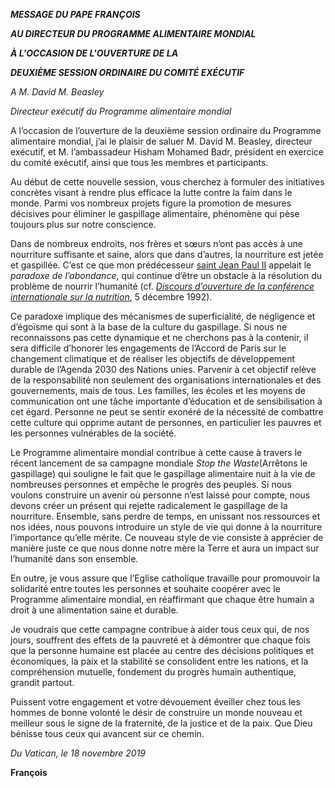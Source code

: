***MESSAGE DU PAPE FRANÇOIS***

***AU DIRECTEUR DU PROGRAMME ALIMENTAIRE MONDIAL***

***À L'OCCASION DE L'OUVERTURE DE LA***

***DEUXIÈME SESSION ORDINAIRE DU COMITÉ EXÉCUTIF***

*A M. David M. Beasley*

*Directeur exécutif du Programme alimentaire mondial*

A l’occasion de l’ouverture de la deuxième session ordinaire du Programme alimentaire mondial, j’ai le plaisir de saluer M. David M. Beasley, directeur exécutif, et M. l’ambassadeur Hisham Mohamed Badr, président en exercice du comité exécutif, ainsi que tous les membres et participants.

Au début de cette nouvelle session, vous cherchez à formuler des initiatives concrètes visant à rendre plus efficace la lutte contre la faim dans le monde. Parmi vos nombreux projets figure la promotion de mesures décisives pour éliminer le gaspillage alimentaire, phénomène qui pèse toujours plus sur notre conscience.

Dans de nombreux endroits, nos frères et sœurs n’ont pas accès à une nourriture suffisante et saine, alors que dans d’autres, la nourriture est jetée et gaspillée. C’est ce que mon prédécesseur [saint Jean Paul II](http://www.vatican.va/content/john-paul-ii/fr.html) appelait le *paradoxe de l’abondance*, qui continue d’être un obstacle à la résolution du problème de nourrir l’humanité (cf. *[Discours d’ouverture de la conférence internationale sur la nutrition](http://w2.vatican.va/content/john-paul-ii/fr/speeches/1992/december/documents/hf_jp-ii_spe_19921205_conference-on-nutrition.html)*, 5 décembre 1992).

Ce paradoxe implique des mécanismes de superficialité, de négligence et d’égoïsme qui sont à la base de la culture du gaspillage. Si nous ne reconnaissons pas cette dynamique et ne cherchons pas à la contenir, il sera difficile d’honorer les engagements de l’Accord de Paris sur le changement climatique et de réaliser les objectifs de développement durable de l’Agenda 2030 des Nations unies. Parvenir à cet objectif relève de la responsabilité non seulement des organisations internationales et des gouvernements, mais de tous. Les familles, les écoles et les moyens de communication ont une tâche importante d’éducation et de sensibilisation à cet égard. Personne ne peut se sentir exonéré de la nécessité de combattre cette culture qui opprime autant de personnes, en particulier les pauvres et les personnes vulnérables de la société.

Le Programme alimentaire mondial contribue à cette cause à travers le récent lancement de sa campagne mondiale *Stop the Waste*(Arrêtons le gaspillage) qui souligne le fait que le gaspillage alimentaire nuit à la vie de nombreuses personnes et empêche le progrès des peuples. Si nous voulons construire un avenir où personne n’est laissé pour compte, nous devons créer un présent qui rejette radicalement le gaspillage de la nourriture. Ensemble, sans perdre de temps, en unissant nos ressources et nos idées, nous pouvons introduire un style de vie qui donne à la nourriture l’importance qu’elle mérite. Ce nouveau style de vie consiste à apprécier de manière juste ce que nous donne notre mère la Terre et aura un impact sur l’humanité dans son ensemble.

En outre, je vous assure que l’Eglise catholique travaille pour promouvoir la solidarité entre toutes les personnes et souhaite coopérer avec le Programme alimentaire mondial, en réaffirmant que chaque être humain a droit à une alimentation saine et durable.

Je voudrais que cette campagne contribue à aider tous ceux qui, de nos jours, souffrent des effets de la pauvreté et à démontrer que chaque fois que la personne humaine est placée au centre des décisions politiques et économiques, la paix et la stabilité se consolident entre les nations, et la compréhension mutuelle, fondement du progrès humain authentique, grandit partout.

Puissent votre engagement et votre dévouement éveiller chez tous les hommes de bonne volonté le désir de construire un monde nouveau et meilleur sous le signe de la fraternité, de la justice et de la paix. Que Dieu bénisse tous ceux qui avancent sur ce chemin.

*Du Vatican, le 18 novembre 2019*

**François**